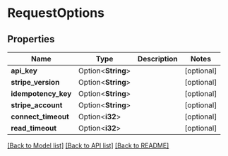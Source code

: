 # RequestOptions

## Properties

Name | Type | Description | Notes
------------ | ------------- | ------------- | -------------
**api_key** | Option<**String**> |  | [optional]
**stripe_version** | Option<**String**> |  | [optional]
**idempotency_key** | Option<**String**> |  | [optional]
**stripe_account** | Option<**String**> |  | [optional]
**connect_timeout** | Option<**i32**> |  | [optional]
**read_timeout** | Option<**i32**> |  | [optional]

[[Back to Model list]](../README.md#documentation-for-models) [[Back to API list]](../README.md#documentation-for-api-endpoints) [[Back to README]](../README.md)


